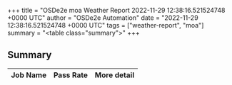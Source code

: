 +++
title = "OSDe2e moa Weather Report 2022-11-29 12:38:16.521524748 +0000 UTC"
author = "OSDe2e Automation"
date = "2022-11-29 12:38:16.521524748 +0000 UTC"
tags = ["weather-report", "moa"]
summary = "<table class=\"summary\"></table>"
+++
## Summary

| Job Name | Pass Rate | More detail |
|----------|-----------|-------------|




